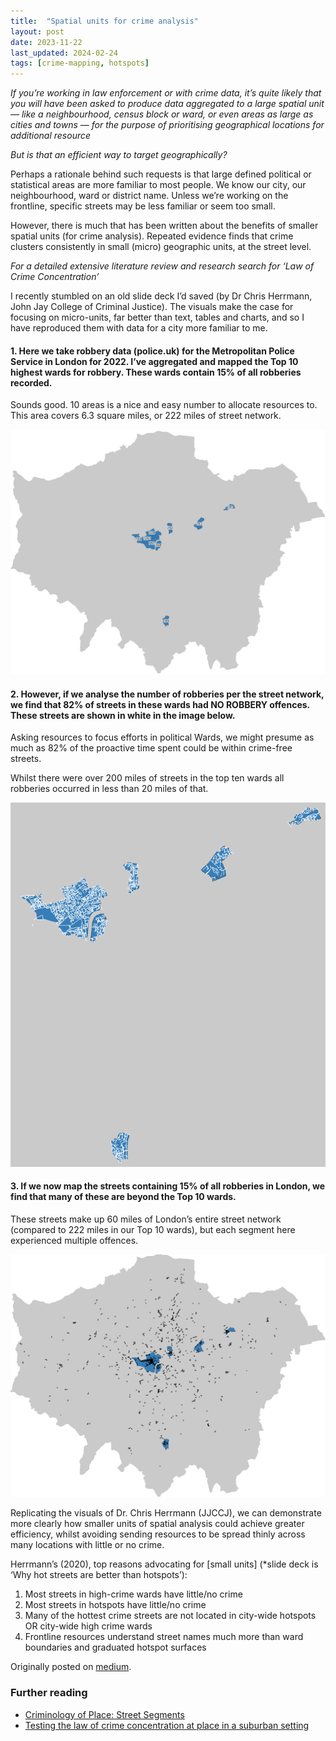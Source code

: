 ```yaml
---
title:  "Spatial units for crime analysis"
layout: post
date: 2023-11-22
last_updated: 2024-02-24
tags: [crime-mapping, hotspots]
---
```


_If you’re working in law enforcement or with crime data, it’s quite likely that you will have been asked to produce data aggregated to a large spatial unit — like a neighbourhood, census block or ward, or even areas as large as cities and towns — for the purpose of prioritising geographical locations for additional resource_

_But is that an efficient way to target geographically?_

Perhaps a rationale behind such requests is that large defined political or statistical areas are more familiar to most people. We know our city, our neighbourhood, ward or district name. Unless we’re working on the frontline, specific streets may be less familiar or seem too small.

However, there is much that has been written about the benefits of smaller spatial units (for crime analysis). Repeated evidence finds that crime clusters consistently in small (micro) geographic units, at the street level.

_For a detailed extensive literature review and research search for ‘Law of Crime Concentration’_

I recently stumbled on an old slide deck I’d saved (by Dr Chris Herrmann, John Jay College of Criminal Justice). The visuals make the case for focusing on micro-units, far better than text, tables and charts, and so I have reproduced them with data for a city more familiar to me.

#### 1. Here we take robbery data (police.uk) for the Metropolitan Police Service in London for 2022. I’ve aggregated and mapped the Top 10 highest wards for robbery. These wards contain 15% of all robberies recorded.

Sounds good. 10 areas is a nice and easy number to allocate resources to. This area covers 6.3 square miles, or 222 miles of street network.

![Top 10 Wards](/assets/images/2023-11-22-01.png)

#### 2. However, if we analyse the number of robberies per the street network, we find that 82% of streets in these wards had NO ROBBERY offences. These streets are shown in white in the image below.

Asking resources to focus efforts in political Wards, we might presume as much as 82% of the proactive time spent could be within crime-free streets.

Whilst there were over 200 miles of streets in the top ten wards all robberies occurred in less than 20 miles of that.

![82pc No crime](/assets/images/2023-11-22-02.png)

#### 3. If we now map the streets containing 15% of all robberies in London, we find that many of these are beyond the Top 10 wards.

These streets make up 60 miles of London’s entire street network (compared to 222 miles in our Top 10 wards), but each segment here experienced multiple offences.

![Top segments and top wards](/assets/images/2023-11-22-03.png)

Replicating the visuals of Dr. Chris Herrmann (JJCCJ), we can demonstrate more clearly how smaller units of spatial analysis could achieve greater efficiency, whilst avoiding sending resources to be spread thinly across many locations with little or no crime.

Herrmann’s (2020), top reasons advocating for [small units] (*slide deck is ‘Why hot streets are better than hotspots’):

1. Most streets in high-crime wards have little/no crime
2. Most streets in hotspots have little/no crime
3. Many of the hottest crime streets are not located in city-wide hotspots OR city-wide high crime wards
4. Frontline resources understand street names much more than ward boundaries and graduated hotspot surfaces

Originally posted on [medium](https://medium.com/@routineactivity85/spatial-units-for-crime-analysis-872439e142d3).

### Further reading

* [Criminology of Place: Street Segments](https://www.researchgate.net/publication/285924220_The_Criminology_of_Place_Street_Segments_and_Our_Understanding_of_the_Crime_Problem)
* [Testing the law of crime concentration at place in a suburban setting](https://cebcp.org/wp-content/halloffame/Gill-etal-Testing-Concentration-Crime.pdf)
